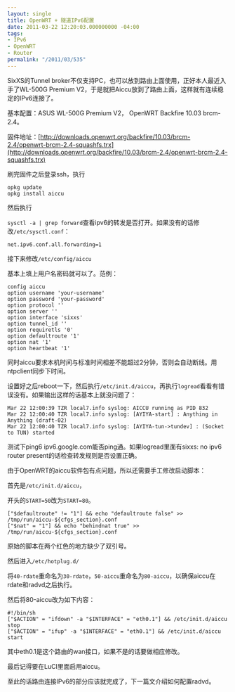 ```yaml
---
layout: single
title: OpenWRT + 隧道IPv6配置
date: 2011-03-22 12:20:03.000000000 -04:00
tags:
- IPv6
- OpenWRT
- Router
permalink: "/2011/03/535"
---
```

SixXS的Tunnel broker不仅支持PC，也可以放到路由上面使用，正好本人最近入手了WL-500G Premium V2，于是就把Aiccu放到了路由上面，这样就有连续稳定的IPv6连接了。

基本配置：ASUS WL-500G Premium V2， OpenWRT Backfire 10.03 brcm-2.4。

固件地址：[http://downloads.openwrt.org/backfire/10.03/brcm-2.4/openwrt-brcm-2.4-squashfs.trx](http://downloads.openwrt.org/backfire/10.03/brcm-2.4/openwrt-brcm-2.4-squashfs.trx)

刷完固件之后登录ssh，执行

```
opkg update
opkg install aiccu
```

然后执行

`sysctl -a | grep forward`查看ipv6的转发是否打开。如果没有的话修改`/etc/sysctl.conf`：

```
net.ipv6.conf.all.forwarding=1
```

接下来修改`/etc/config/aiccu`

基本上填上用户名密码就可以了。范例：

```
config aiccu
option username 'your-username'
option password 'your-password'
option protocol ''
option server ''
option interface 'sixxs'
option tunnel_id ''
option requiretls '0'
option defaultroute '1'
option nat '1'
option heartbeat '1'
```

同时aiccu要求本机时间与标准时间相差不能超过2分钟，否则会自动断线。用ntpclient同步下时间。

设置好之后reboot一下，然后执行`/etc/init.d/aiccu`，再执行`logread`看看有错误没有。如果输出这样的话基本上就没问题了：

```
Mar 22 12:00:39 TZR local7.info syslog: AICCU running as PID 832
Mar 22 12:00:40 TZR local7.info syslog: [AYIYA-start] : Anything in Anything (draft-02)
Mar 22 12:00:40 TZR local7.info syslog: [AYIYA-tun->tundev] : (Socket to TUN) started
```

测试下ping6 ipv6.google.com能否ping通。如果logread里面有sixxs: no ipv6 router present的话检查转发规则是否设置正确。

由于OpenWRT的aiccu软件包有点问题，所以还需要手工修改启动脚本：

首先是`/etc/init.d/aiccu`，

开头的`START=50`改为`START=80`。

```
["$defaultroute" != "1"] && echo "defaultroute false" >> /tmp/run/aiccu-${cfgs_section}.conf
["$nat" = "1"] && echo "behindnat true" >> /tmp/run/aiccu-${cfgs_section}.conf
```

原始的脚本在两个红色的地方缺少了双引号。

然后进入`/etc/hotplug.d/`

将`40-rdate`重命名为`30-rdate`，`50-aiccu`重命名为`80-aiccu`，以确保aiccu在rdate和radvd之后执行。

然后将80-aiccu改为如下内容：

```
#!/bin/sh
["$ACTION" = "ifdown" -a "$INTERFACE" = "eth0.1"] && /etc/init.d/aiccu stop
["$ACTION" = "ifup" -a "$INTERFACE" = "eth0.1"] && /etc/init.d/aiccu start
```

其中eth0.1是这个路由的wan接口，如果不是的话要做相应修改。

最后记得要在LuCI里面启用aiccu。

至此的话路由连接IPv6的部分应该就完成了，下一篇文介绍如何配置radvd。